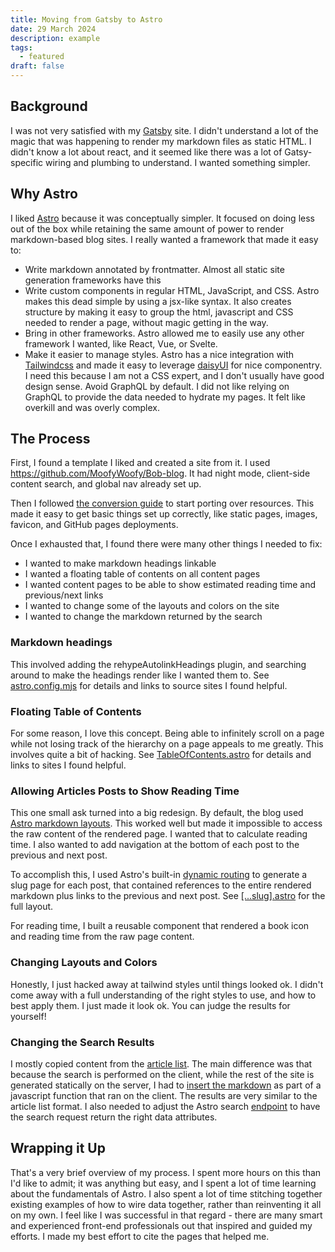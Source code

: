 ```yaml
---
title: Moving from Gatsby to Astro
date: 29 March 2024
description: example
tags:
  - featured
draft: false
---
```


## Background

I was not very satisfied with my [Gatsby](https://www.gatsbyjs.com/) site. I didn't understand a lot of the magic that was happening to render my markdown files as static HTML. I didn't know a lot about react, and it seemed like there was a lot of Gatsy-specific wiring and plumbing to understand. I wanted something simpler.

## Why Astro

I liked [Astro](https://astro.build/) because it was conceptually simpler. It focused on doing less out of the box while retaining the same amount of power to render markdown-based blog sites. I really wanted a framework that made it easy to:
  
* Write markdown annotated by frontmatter. Almost all static site generation frameworks have this
* Write custom components in regular HTML, JavaScript, and CSS. Astro makes this dead simple by using a jsx-like syntax. It also creates structure by making it easy to group the html, javascript and CSS needed to render a page, without magic getting in the way.
* Bring in other frameworks. Astro allowed me to easily use any other framework I wanted, like React, Vue, or Svelte.
* Make it easier to manage styles. Astro has a nice integration with [Tailwindcss](https://tailwindcss.com/) and made it easy to leverage [daisyUI](https://daisyui.com/) for nice componentry. I need this because I am not a CSS expert, and I don't usually have good design sense.
Avoid GraphQL by default. I did not like relying on GraphQL to provide the data needed to hydrate my pages. It felt like overkill and was overly complex.

## The Process

First, I found a template I liked and created a site from it. I used <https://github.com/MoofyWoofy/Bob-blog>. It had night mode, client-side content search, and global nav already set up.

Then I followed [the conversion guide](https://docs.astro.build/en/guides/migrate-to-astro/from-gatsby/) to start porting over resources. This made it easy to get basic things set up correctly, like static pages, images, favicon, and GitHub pages deployments.

Once I exhausted that, I found there were many other things I needed to fix:

* I wanted to make markdown headings linkable
* I wanted a floating table of contents on all content pages
* I wanted content pages to be able to show estimated reading time and previous/next links
* I wanted to change some of the layouts and colors on the site
* I wanted to change the markdown returned by the search

### Markdown headings

This involved adding the rehypeAutolinkHeadings plugin, and searching around to make the headings render like I wanted them to. See [astro.config.mjs](/astro.config.mjs) for details and links to source sites I found helpful.

### Floating Table of Contents

For some reason, I love this concept. Being able to infinitely scroll on a page while not losing track of the hierarchy on a page appeals to me greatly. This involves quite a bit of hacking. See [TableOfContents.astro](/src/components/TableOfContents.astro) for details and links to sites I found helpful.

### Allowing Articles Posts to Show Reading Time

This one small ask turned into a big redesign. By default, the blog used [Astro markdown layouts](https://docs.astro.build/en/basics/layouts/#markdownmdx-layouts). This worked well but made it impossible to access the raw content of the rendered page. I wanted that to calculate reading time. I also wanted to add navigation at the bottom of each post to the previous and next post.

To accomplish this, I used Astro's built-in [dynamic routing](https://docs.astro.build/en/guides/routing/#rest-parameters) to generate a slug page for each post, that contained references to the entire rendered markdown plus links to the previous and next post. See [[...slug].astro](/src/pages/articles/[...slug].astro) for the full layout.

For reading time, I built a reusable component that rendered a book icon and reading time from the raw page content.

### Changing Layouts and Colors

Honestly, I just hacked away at tailwind styles until things looked ok. I didn't come away with a full understanding of the right styles to use, and how to best apply them. I just made it look ok. You can judge the results for yourself!

### Changing the Search Results

I mostly copied content from the [article list](/src/pages/articles/[...page].astro). The main difference was that because the search is performed on the client, while the rest of the site is generated statically on the server,
I had to [insert the markdown](/src/pages/search/index.astro) as part of a javascript function that ran on the client. The results are very similar to the article list format. I also needed to adjust the Astro search [endpoint](https://docs.astro.build/en/guides/endpoints/)
to have the search request return the right data attributes.

## Wrapping it Up

That's a very brief overview of my process. I spent more hours on this than I'd like to admit; it was anything but easy, and I spent a lot of time learning about the fundamentals of Astro. I also spent a lot of time stitching together existing
examples of how to wire data together, rather than reinventing it all on my own. I feel like I was successful in that regard - there are many smart and experienced front-end professionals out that inspired and guided my efforts. I made my best effort to cite the pages that helped me.